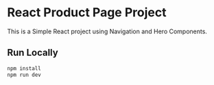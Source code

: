 # React Product Page Project

This is a Simple React project using Navigation and Hero Components.

## Run Locally

```bash
npm install
npm run dev
